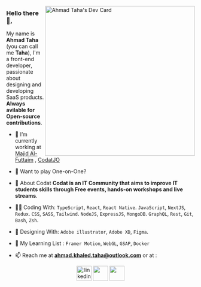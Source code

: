 <a  href="https://app.daily.dev/abosaiftaha"><img align="right" src="https://api.daily.dev/devcards/e2de17151de748b0bc7ada33be7f9db5.png?r=2jb" width="400" alt="Ahmad Taha's Dev Card"/></a>

### Hello there 👋, 
 My name is **Ahmad Taha** (you can call me **Taha**), I'm a front-end developer, passionate about designing and developing SaaS products. 
 **Always avilable for Open-source contributions**.

- 🔭 I’m currently working at [Majid Al-Futtaim](https://www.linkedin.com/company/majid-al-futtaim) , [CodatJO](https://facebook.com/CodatJo)
- 🏀 Want to play One-on-One?
- 💬 About Codat 
**Codat is an IT Community that aims to improve IT students skills through Free events, hands-on workshops and live streams**.

- 👨‍💻 Coding  With:
`TypeScript`, `React`, `React Native`.
`JavaScript`, `NextJS`, `Redux`.
`CSS`, `SASS`, `Tailwind`.
`NodeJS`, `ExpressJS`, `MongoDB`.
`GraphQL`, `Rest`, `Git`, `Bash`, `Zsh`.

- 🎨 Designing  With:
`Adobe illustrator`, `Adobe XD`, `Figma`.

- 🎯 My  Learning  List :
`Framer Motion`, `WebGL`, `GSAP`, `Docker`

- 📫 Reach me at **ahmad.khaled.taha@outlook.com** or at :
<div align="center">
<a href="https://linkedin.com/in/abosaiftaha" target="blank"><img src="https://img.icons8.com/color/96/000000/linkedin.png" alt="linkedin" height="40"/></a>
<a href="https://fb.com/abosaiftaha" target="blank"><img src="https://img.icons8.com/fluent/96/000000/facebook-new.png" height="40"/></a>
<a href="https://instagram.com/abosaif_taha" target="blank"><img src="https://img.icons8.com/fluent/96/000000/instagram-new.png" height="40"/></a>
</div>

